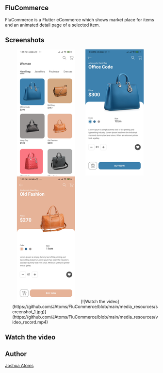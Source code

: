 ## FluCommerce

FluCommerce is a Flutter eCommerce which shows market place for items
and an animated detail page of a selected item.


## Screenshots
<ul>
  <img src="https://github.com/JAtoms/FluCommerce/blob/main/media_resources/screenshot_1.jpg" width="40%" alt="Screen1" hspace="15">
  <img src="https://github.com/JAtoms/FluCommerce/blob/main/media_resources/screenshot_2.jpg" width="40%" alt="Screen1" hspace="15">
  <img src="https://github.com/JAtoms/FluCommerce/blob/main/media_resources/screenshot_3.jpg" width="40%" alt="Screen1" hspace="15">
  [![Watch the video](https://github.com/JAtoms/FluCommerce/blob/main/media_resources/screenshot_1.jpg)](https://github.com/JAtoms/FluCommerce/blob/main/media_resources/video_record.mp4)
</ul>

## Watch the video


## Author

[Joshua Atoms](https://github.com/JAtoms)